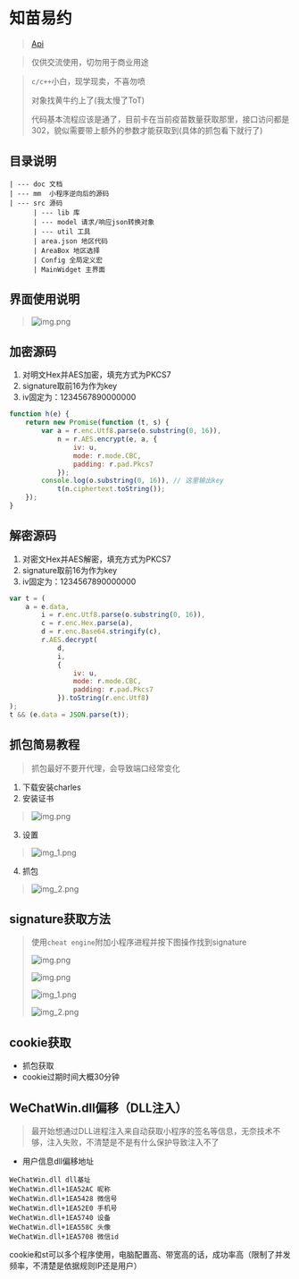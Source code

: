 # 知苗易约

>  [Api](doc/Api.md)

> 仅供交流使用，切勿用于商业用途

> `c/c++`小白，现学现卖，不喜勿喷
> 
> 对象找黄牛约上了(我太慢了ToT)
> 
> 代码基本流程应该是通了，目前卡在当前疫苗数量获取那里，接口访问都是302，貌似需要带上额外的参数才能获取到(具体的抓包看下就行了)

## 目录说明
```text
| --- doc 文档
| --- mm  小程序逆向后的源码
| --- src 源码
      | --- lib 库
      | --- model 请求/响应json转换对象
      | --- util 工具
      | area.json 地区代码
      | AreaBox 地区选择
      | Config 全局定义宏
      | MainWidget 主界面
```

## 界面使用说明
> ![img.png](doc/assets/img_6.png)

## 加密源码

1. 对明文Hex并AES加密，填充方式为PKCS7
2. signature取前16为作为key
3. iv固定为：1234567890000000

```js
function h(e) {
    return new Promise(function (t, s) {
        var a = r.enc.Utf8.parse(o.substring(0, 16)),
            n = r.AES.encrypt(e, a, {
                iv: u,
                mode: r.mode.CBC,
                padding: r.pad.Pkcs7
            });
        console.log(o.substring(0, 16)), // 这里输出key
            t(n.ciphertext.toString());
    });
}
```

## 解密源码

1. 对密文Hex并AES解密，填充方式为PKCS7
2. signature取前16为作为key
3. iv固定为：1234567890000000

```js
var t = (
    a = e.data,
        i = r.enc.Utf8.parse(o.substring(0, 16)),
        c = r.enc.Hex.parse(a),
        d = r.enc.Base64.stringify(c),
        r.AES.decrypt(
            d,
            i,
            {
                iv: u,
                mode: r.mode.CBC,
                padding: r.pad.Pkcs7
            }).toString(r.enc.Utf8)
);
t && (e.data = JSON.parse(t));
```

## 抓包简易教程
> 抓包最好不要开代理，会导致端口经常变化

1. 下载安装charles
2. 安装证书 
> ![img.png](doc/assets/img_3.png)
3. 设置
> ![img_1.png](doc/assets/img_4.png)
4. 抓包
> ![img_2.png](doc/assets/img_5.png)

## signature获取方法

> 使用`cheat engine`附加小程序进程并按下图操作找到signature
>
> ![img.png](doc/assets/img_7.png)
> 
> ![img.png](doc/assets/img_3.png)
>
> ![img_1.png](doc/assets/img_4.png)
>
> ![img_2.png](doc/assets/img_5.png)

## cookie获取

- 抓包获取
- cookie过期时间大概30分钟

## WeChatWin.dll偏移（DLL注入）
> 最开始想通过DLL进程注入来自动获取小程序的签名等信息，无奈技术不够，注入失败，不清楚是不是有什么保护导致注入不了

- 用户信息dll偏移地址

```text
WeChatWin.dll dll基址
WeChatWin.dll+1EA52AC 昵称
WeChatWin.dll+1EA5428 微信号
WeChatWin.dll+1EA52E0 手机号
WeChatWin.dll+1EA5740 设备
WeChatWin.dll+1EA558C 头像
WeChatWin.dll+1EA5708 微信id
```
cookie和st可以多个程序使用，电脑配置高、带宽高的话，成功率高（限制了并发频率，不清楚是依据规则IP还是用户）

